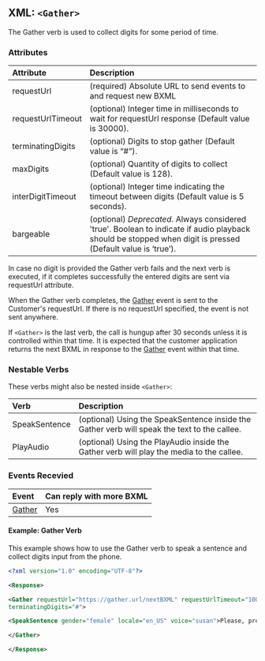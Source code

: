 
## XML: `<Gather>`
The Gather verb is used to collect digits for some period of time.


### Attributes
| Attribute         | Description                                                                                                         |
|:------------------|:--------------------------------------------------------------------------------------------------------------------|
| requestUrl        | (required) Absolute URL to send events to and request new BXML
| requestUrlTimeout | (optional) Integer time in milliseconds to wait for requestUrl response (Default value is 30000).                   |
| terminatingDigits | (optional) Digits to stop gather (Default value is “\#”).                                                           |
| maxDigits         | (optional) Quantity of digits to collect (Default value is 128).                                                    |
| interDigitTimeout | (optional) Integer time indicating the timeout between digits (Default value is 5 seconds).                         |
| bargeable         | (optional) *Deprecated*. Always considered 'true'. Boolean to indicate if audio playback should be stopped when digit is pressed (Default value is ‘true’). |

In case no digit is provided the Gather verb fails and the next verb is executed, if it completes successfully the entered digits are sent via requestUrl attribute.

When the Gather verb completes, the [Gather](events/gather.md) event is sent to the Customer's requestUrl. If there is no requestUrl specified, the event is not sent anywhere.  

If `<Gather>` is the last verb, the call is hungup after 30 seconds unless it is controlled within that time. It is expected that the customer application returns the next BXML in response to the [Gather](events/gather.md) event within that time.  


### Nestable Verbs
These verbs might also be nested inside `<Gather>`:

| Verb          | Description                                                                                  |
|:--------------|:---------------------------------------------------------------------------------------------|
| SpeakSentence | (optional) Using the SpeakSentence inside the Gather verb will speak the text to the callee. |
| PlayAudio     | (optional) Using the PlayAudio inside the Gather verb will play the media to the callee.     |

### Events Recevied

| Event                      | Can reply with more BXML |
|:---------------------------|:-------------------------|
| [Gather](events/gather.md) | Yes                      |



#### Example: Gather Verb
This example shows how to use the Gather verb to speak a sentence and collect digits input from the phone.


```XML
<?xml version="1.0" encoding="UTF-8"?>

<Response>

<Gather requestUrl="https://gather.url/nextBXML" requestUrlTimeout="10000"
terminatingDigits="#">

<SpeakSentence gender="female" locale="en_US" voice="susan">Please, press a digit.</SpeakSentence>

</Gather>

</Response>
```



